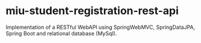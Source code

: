 # miu-student-registration-rest-api
Implementation of a RESTful WebAPI using SpringWebMVC, SpringDataJPA, Spring Boot and relational database (MySql).
